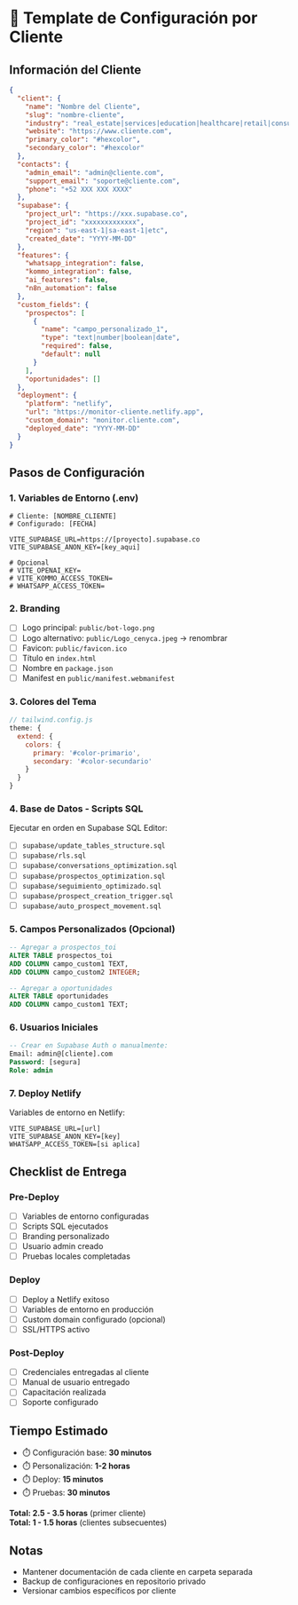 # 🎯 Template de Configuración por Cliente

## Información del Cliente

```json
{
  "client": {
    "name": "Nombre del Cliente",
    "slug": "nombre-cliente",
    "industry": "real_estate|services|education|healthcare|retail|consulting",
    "website": "https://www.cliente.com",
    "primary_color": "#hexcolor",
    "secondary_color": "#hexcolor"
  },
  "contacts": {
    "admin_email": "admin@cliente.com",
    "support_email": "soporte@cliente.com",
    "phone": "+52 XXX XXX XXXX"
  },
  "supabase": {
    "project_url": "https://xxx.supabase.co",
    "project_id": "xxxxxxxxxxxxx",
    "region": "us-east-1|sa-east-1|etc",
    "created_date": "YYYY-MM-DD"
  },
  "features": {
    "whatsapp_integration": false,
    "kommo_integration": false,
    "ai_features": false,
    "n8n_automation": false
  },
  "custom_fields": {
    "prospectos": [
      {
        "name": "campo_personalizado_1",
        "type": "text|number|boolean|date",
        "required": false,
        "default": null
      }
    ],
    "oportunidades": []
  },
  "deployment": {
    "platform": "netlify",
    "url": "https://monitor-cliente.netlify.app",
    "custom_domain": "monitor.cliente.com",
    "deployed_date": "YYYY-MM-DD"
  }
}
```

## Pasos de Configuración

### 1. Variables de Entorno (.env)

```env
# Cliente: [NOMBRE_CLIENTE]
# Configurado: [FECHA]

VITE_SUPABASE_URL=https://[proyecto].supabase.co
VITE_SUPABASE_ANON_KEY=[key_aqui]

# Opcional
# VITE_OPENAI_KEY=
# VITE_KOMMO_ACCESS_TOKEN=
# WHATSAPP_ACCESS_TOKEN=
```

### 2. Branding

- [ ] Logo principal: `public/bot-logo.png`
- [ ] Logo alternativo: `public/Logo_cenyca.jpeg` → renombrar
- [ ] Favicon: `public/favicon.ico`
- [ ] Título en `index.html`
- [ ] Nombre en `package.json`
- [ ] Manifest en `public/manifest.webmanifest`

### 3. Colores del Tema

```javascript
// tailwind.config.js
theme: {
  extend: {
    colors: {
      primary: '#color-primario',
      secondary: '#color-secundario'
    }
  }
}
```

### 4. Base de Datos - Scripts SQL

Ejecutar en orden en Supabase SQL Editor:

- [ ] `supabase/update_tables_structure.sql`
- [ ] `supabase/rls.sql`
- [ ] `supabase/conversations_optimization.sql`
- [ ] `supabase/prospectos_optimization.sql`
- [ ] `supabase/seguimiento_optimizado.sql`
- [ ] `supabase/prospect_creation_trigger.sql`
- [ ] `supabase/auto_prospect_movement.sql`

### 5. Campos Personalizados (Opcional)

```sql
-- Agregar a prospectos_toi
ALTER TABLE prospectos_toi 
ADD COLUMN campo_custom1 TEXT,
ADD COLUMN campo_custom2 INTEGER;

-- Agregar a oportunidades
ALTER TABLE oportunidades
ADD COLUMN campo_custom1 TEXT;
```

### 6. Usuarios Iniciales

```sql
-- Crear en Supabase Auth o manualmente:
Email: admin@[cliente].com
Password: [segura]
Role: admin
```

### 7. Deploy Netlify

Variables de entorno en Netlify:
```
VITE_SUPABASE_URL=[url]
VITE_SUPABASE_ANON_KEY=[key]
WHATSAPP_ACCESS_TOKEN=[si aplica]
```

## Checklist de Entrega

### Pre-Deploy
- [ ] Variables de entorno configuradas
- [ ] Scripts SQL ejecutados
- [ ] Branding personalizado
- [ ] Usuario admin creado
- [ ] Pruebas locales completadas

### Deploy
- [ ] Deploy a Netlify exitoso
- [ ] Variables de entorno en producción
- [ ] Custom domain configurado (opcional)
- [ ] SSL/HTTPS activo

### Post-Deploy
- [ ] Credenciales entregadas al cliente
- [ ] Manual de usuario entregado
- [ ] Capacitación realizada
- [ ] Soporte configurado

## Tiempo Estimado

- ⏱️ Configuración base: **30 minutos**
- ⏱️ Personalización: **1-2 horas**
- ⏱️ Deploy: **15 minutos**
- ⏱️ Pruebas: **30 minutos**

**Total: 2.5 - 3.5 horas** (primer cliente)  
**Total: 1 - 1.5 horas** (clientes subsecuentes)

## Notas

- Mantener documentación de cada cliente en carpeta separada
- Backup de configuraciones en repositorio privado
- Versionar cambios específicos por cliente
